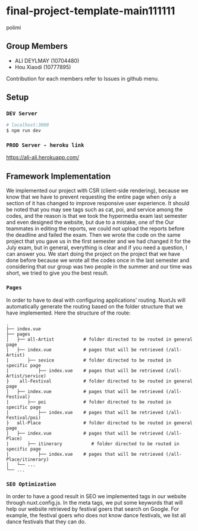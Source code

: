 # final-project-template-main111111
 polimi
 
 ## Group Members

* ALI DEYLMAY (10704480)
* Hou Xiaodi (10777895)

Contribution for each members refer to Issues in github menu.

## Setup

### `DEV Server`
```bash
# localhost:3000
$ npm run dev
```

### `PROD Server - heroku link`

https://ali-ali.herokuapp.com/

## Framework Implementation

We implemented our project with CSR (client-side rendering), because we know that we have to prevent requesting the entire page when only a section of it has changed to improve responsive user experience.
It should be noted that you may see tags such as cat, poi, and service among the codes, and the reason is that we took the hypermedia exam last semester and even designed the website, but due to a mistake, one of the Our teammates in editing the reports, we could not upload the reports before the deadline and failed the exam. Then we wrote the code on the same project that you gave us in the first semester and we had changed it for the July exam, but in general, everything is clear and if you need a question, I can answer you. 
We start doing the project on the project that we have done before because we wrote all the codes once in the last semester and considering that our group was two people in the summer and our time was short, we tried to give you the best result.


### `Pages`

In order to have to deal with configuring applications’ routing. NuxtJs will automatically generate the routing based on the folder structure that we have implemented. Here the structure of the route:

    .
    ├── index.vue
    ├── pages                    
    │   ├── all-Artist           # folder directed to be routed in general page
    │   ├── index.vue            # pages that will be retrieved (/all-Artist)
    |       ├── sevice           # folder directed to be routed in specific page
    |           ├── index.vue    # pages that will be retrieved (/all-Artist/service)
    ├    all-Festival            # folder directed to be routed in general page
    │   ├── index.vue            # pages that will be retrieved (/all-Festival)
    |       ├── poi              # folder directed to be routed in specific page
    |           ├── index.vue    # pages that will be retrieved (/all-Festival/poi)
    ├   all-Place                # folder directed to be routed in general page
    │   ├── index.vue            # pages that will be retrieved (/all-Place)
    |       ├── itinerary           # folder directed to be routed in specific page
    |           ├── index.vue    # pages that will be retrieved (/all-Place/itinerary)
    │   └── ...              
    └── ...




### `SEO Optimization`

In order to have a good result in SEO we implemented <meta> tags in our website through nuxt.config.js. In the meta tags, we put some keywords that will help our website retrieved by festival goers that search on Google. For example, the festival goers who does not know dance festivals, we list all dance festivals that they can do.

